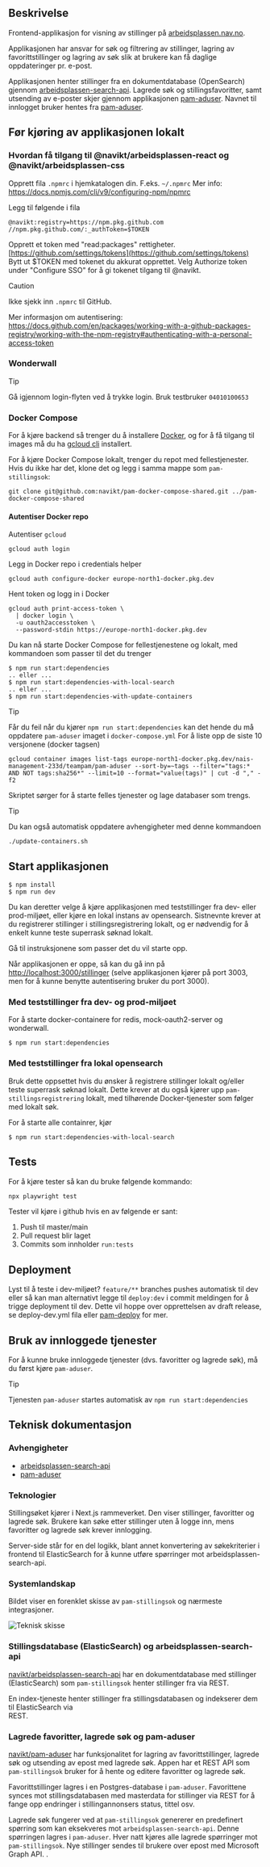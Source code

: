 ## Beskrivelse

Frontend-applikasjon for visning av stillinger på [arbeidsplassen.nav.no](https://arbeidsplassen.nav.no).

Applikasjonen har ansvar for søk og filtrering av stillinger, lagring av favorittstillinger og lagring av søk slik at
brukere kan få daglige oppdateringer pr. e-post.

Applikasjonen henter stillinger fra en dokumentdatabase (OpenSearch) gjennom
[arbeidsplassen-search-api](https://github.com/navikt/arbeidsplassen-search-api). Lagrede søk og stillingsfavoritter, samt utsending av
e-poster skjer gjennom applikasjonen [pam-aduser](https://github.com/navikt/pam-aduser).
Navnet til innlogget bruker hentes fra [pam-aduser](https://github.com/navikt/pam-aduser).

## Før kjøring av applikasjonen lokalt

### Hvordan få tilgang til @navikt/arbeidsplassen-react og @navikt/arbeidsplassen-css

Opprett fila `.npmrc` i hjemkatalogen din. F.eks. `~/.npmrc` Mer info: https://docs.npmjs.com/cli/v9/configuring-npm/npmrc

Legg til følgende i fila

```
@navikt:registry=https://npm.pkg.github.com
//npm.pkg.github.com/:_authToken=$TOKEN
```

Opprett et token med "read:packages" rettigheter. [https://github.com/settings/tokens](https://github.com/settings/tokens) Bytt ut \$TOKEN med tokenet du akkurat opprettet. Velg Authorize token under "Configure SSO" for å gi tokenet tilgang til @navikt.

> [!CAUTION]
> Ikke sjekk inn `.npmrc` til GitHub.

Mer informasjon om autentisering: https://docs.github.com/en/packages/working-with-a-github-packages-registry/working-with-the-npm-registry#authenticating-with-a-personal-access-token

### Wonderwall

> [!TIP]
> Gå igjennom login-flyten ved å trykke login. Bruk testbruker `04010100653`

### Docker Compose

For å kjøre backend så trenger du å installere [Docker](https://docs.docker.com/engine/install/),
og for å få tilgang til images må du ha [gcloud cli](https://cloud.google.com/sdk/docs/install) installert.

For å kjøre Docker Compose lokalt, trenger du repot med fellestjenester.
Hvis du ikke har det, klone det og legg i samma mappe som `pam-stillingsok`:

```shell
git clone git@github.com:navikt/pam-docker-compose-shared.git ../pam-docker-compose-shared
```

#### Autentiser Docker repo

Autentiser `gcloud`

```shell
gcloud auth login
```

Legg in Docker repo i credentials helper

```shell
gcloud auth configure-docker europe-north1-docker.pkg.dev
```

Hent token og logg in i Docker

```shell
gcloud auth print-access-token \
  | docker login \
  -u oauth2accesstoken \
  --password-stdin https://europe-north1-docker.pkg.dev
```

Du kan nå starte Docker Compose for fellestjenestene og lokalt, med kommandoen som passer til det du trenger

```shell
$ npm run start:dependencies
.. eller ...
$ npm run start:dependencies-with-local-search
.. eller ...
$ npm run start:dependencies-with-update-containers
```

> [!TIP]
> Får du feil når du kjører `npm run start:dependencies` kan det hende du må oppdatere `pam-aduser` imaget i `docker-compose.yml`
> For å liste opp de siste 10 versjonene (docker tagsen)
>
> ```shell
> gcloud container images list-tags europe-north1-docker.pkg.dev/nais-management-233d/teampam/pam-aduser --sort-by=~tags --filter="tags:* AND NOT tags:sha256*" --limit=10 --format="value(tags)" | cut -d "," -f2
> ```

Skriptet sørger for å starte felles tjenester og lage databaser som trengs.

> [!TIP]
> Du kan også automatisk oppdatere avhengigheter med denne kommandoen
>
> ```shell
> ./update-containers.sh
> ```

## Start applikasjonen

```shell
$ npm install
$ npm run dev
```

Du kan deretter velge å kjøre applikasjonen med teststillinger fra dev- eller prod-miljøet, eller kjøre en lokal instans av opensearch.
Sistnevnte krever at du registrerer stillinger i stillingsregistrering lokalt, og er nødvendig for å enkelt kunne teste superrask søknad lokalt.

Gå til instruksjonene som passer det du vil starte opp.

Når applikasjonen er oppe, så kan du gå inn på [http://localhost:3000/stillinger](http://localhost:3000/stillinger)
(selve applikasjonen kjører på port 3003, men for å kunne benytte autentisering bruker du port 3000).

### Med teststillinger fra dev- og prod-miljøet

For å starte docker-containere for redis, mock-oauth2-server og wonderwall.

```shell
$ npm run start:dependencies
```

### Med teststillinger fra lokal opensearch

Bruk dette oppsettet hvis du ønsker å registrere stillinger lokalt og/eller teste superrask søknad lokalt.
Dette krever at du også kjører upp `pam-stillingsregistrering` lokalt, med tilhørende Docker-tjenester som følger med lokalt søk.

For å starte alle containrer, kjør

```shell
$ npm run start:dependencies-with-local-search
```

## Tests

For å kjøre tester så kan du bruke følgende kommando:

```bash
npx playwright test
```

Tester vil kjøre i github hvis en av følgende er sant:

1. Push til master/main
2. Pull request blir laget
3. Commits som innholder `run:tests`

## Deployment

Lyst til å teste i dev-miljøet? `feature/**` branches pushes automatisk til dev eller så kan man alternativt legge til `deploy:dev` i commit meldingen for å trigge deployment til dev. Dette vil hoppe over opprettelsen av draft release, se deploy-dev.yml fila eller [pam-deploy](https://github.com/navikt/pam-deploy/blob/master/.github/workflows/deploy-dev.yml) for mer.

## Bruk av innloggede tjenester

For å kunne bruke innloggede tjenester (dvs. favoritter og lagrede søk), må du først kjøre `pam-aduser`.

> [!TIP]
> Tjenesten `pam-aduser` startes automatisk av `npm run start:dependencies`

## Teknisk dokumentasjon

### Avhengigheter

- [arbeidsplassen-search-api](https://github.com/navikt/arbeidsplassen-search-api)
- [pam-aduser](https://github.com/navikt/pam-aduser)

### Teknologier

Stillingsøket kjører i Next.js rammeverket. Den viser stillinger, favoritter og lagrede søk. Brukere kan søke etter
stillinger uten å logge inn, mens favoritter og lagrede søk krever innlogging.

Server-side står for en del logikk, blant annet
konvertering av søkekriterier i frontend til ElasticSearch for å kunne utføre spørringer mot arbeidsplassen-search-api.

### Systemlandskap

Bildet viser en forenklet skisse av `pam-stillingsok` og nærmeste integrasjoner.

![Teknisk skisse](images/teknisk-skisse.png)

### Stillingsdatabase (ElasticSearch) og arbeidsplassen-search-api

[navikt/arbeidsplassen-search-api](http://github.com/navikt/arbeidsplassen-search-api) har en dokumentdatabase med stillinger
(ElasticSearch) som `pam-stillingsok` henter stillinger fra via REST.

En index-tjeneste henter stillinger fra stillingsdatabasen og indekserer dem til ElasticSearch via  
REST.

### Lagrede favoritter, lagrede søk og pam-aduser

[navikt/pam-aduser](http://github.com/navikt/pam-aduser) har funksjonalitet for lagring av
favorittstillinger, lagrede søk og utsending av epost med lagrede søk. Appen har et REST API som `pam-stillingsok` bruker for å
hente og editere favoritter og lagrede søk.

Favorittstillinger lagres i en Postgres-database i `pam-aduser`. Favorittene synces mot
stillingsdatabasen med masterdata for stillinger via REST for å fange opp endringer i stillingannonsers status, tittel
osv.

Lagrede søk fungerer ved at `pam-stillingsok` genererer en predefinert spørring som kan eksekveres mot `arbeidsplassen-search-api`.
Denne spørringen lagres i `pam-aduser`. Hver natt kjøres alle lagrede spørringer mot `pam-stillingsok`. Nye
stillinger sendes til brukere over epost med Microsoft Graph API.
.

